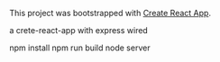 This project was bootstrapped with [Create React App](https://github.com/facebookincubator/create-react-app).

a crete-react-app with express wired

npm install
npm run build
node server
